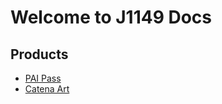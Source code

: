 # Welcome to J1149 Docs

## Products

* [PAI Pass](/paipass/getting-started/)
* [Catena Art](/catena-art/getting-started/)
